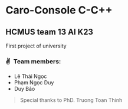# Caro-Console C-C++
## HCMUS team 13 AI K23
First project of university

### ✌&ensp;Team members: 
* Lê Thái Ngọc
* Phạm Ngọc Duy
* Duy Bảo

> Special thanks to PhD. Truong Toan Thinh
